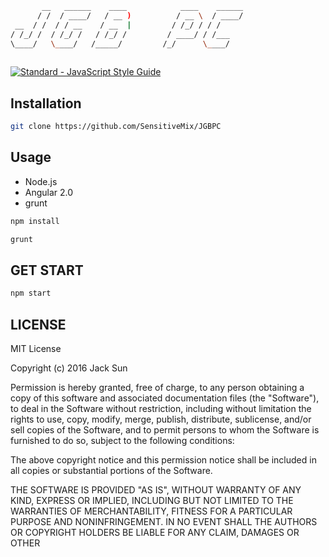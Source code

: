```bash
       __   ______    ____            ____    ______
      / /  / ____/   / __ )          / __ \  / ____/
 __  / /  / / __    / __  |         / /_/ / / /     
/ /_/ /  / /_/ /   / /_/ /         / ____/ / /___   
\____/   \____/   /_____/         /_/      \____/   
                                                       

```

[![Standard - JavaScript Style Guide](https://img.shields.io/badge/code%20style-standard-brightgreen.svg)](http://standardjs.com/)
## Installation
```bash
git clone https://github.com/SensitiveMix/JGBPC
```

## Usage
* Node.js
* Angular 2.0
* grunt

```bash
npm install
```
```bash
grunt
```

## GET START
```bash
npm start
```

## LICENSE
MIT License

Copyright (c) 2016 Jack Sun

Permission is hereby granted, free of charge, to any person obtaining a copy
of this software and associated documentation files (the "Software"), to deal
in the Software without restriction, including without limitation the rights
to use, copy, modify, merge, publish, distribute, sublicense, and/or sell
copies of the Software, and to permit persons to whom the Software is
furnished to do so, subject to the following conditions:

The above copyright notice and this permission notice shall be included in all
copies or substantial portions of the Software.

THE SOFTWARE IS PROVIDED "AS IS", WITHOUT WARRANTY OF ANY KIND, EXPRESS OR
IMPLIED, INCLUDING BUT NOT LIMITED TO THE WARRANTIES OF MERCHANTABILITY,
FITNESS FOR A PARTICULAR PURPOSE AND NONINFRINGEMENT. IN NO EVENT SHALL THE
AUTHORS OR COPYRIGHT HOLDERS BE LIABLE FOR ANY CLAIM, DAMAGES OR OTHER
